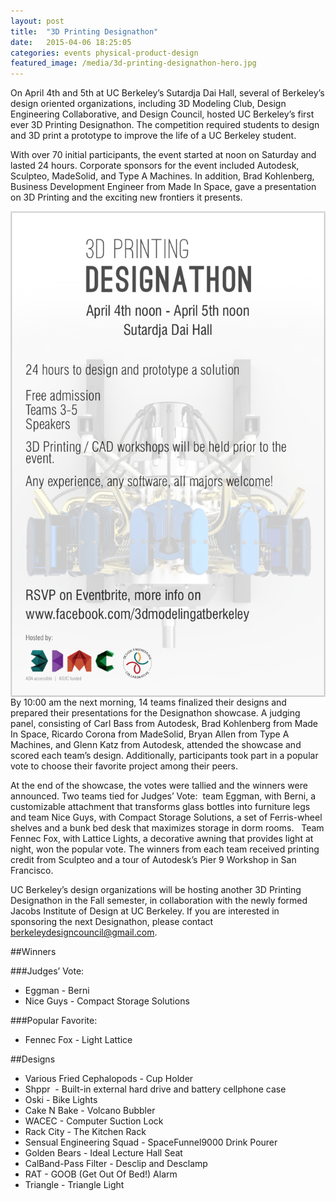 ```yaml
---
layout: post
title:  "3D Printing Designathon"
date:   2015-04-06 18:25:05
categories: events physical-product-design
featured_image: /media/3d-printing-designathon-hero.jpg
---
```


On April 4th and 5th at UC Berkeley’s Sutardja Dai Hall, several of Berkeley’s design oriented organizations, including 3D Modeling Club, Design Engineering Collaborative, and Design Council, hosted UC Berkeley’s first ever 3D Printing Designathon. The competition required students to design and 3D print a prototype to improve the life of a UC Berkeley student.

With over 70 initial participants, the event started at noon on Saturday and lasted 24 hours. Corporate sponsors for the event included Autodesk, Sculpteo, MadeSolid, and Type A Machines. In addition, Brad Kohlenberg, Business Development Engineer from Made In Space, gave a presentation on 3D Printing and the exciting new frontiers it presents. 


<img src="/media/3d-printing-designathon-flier.png" align="left" style="margin-right:10px"/>
By 10:00 am the next morning, 14 teams finalized their designs and prepared their presentations for the Designathon showcase. A judging panel, consisting of Carl Bass from Autodesk, Brad Kohlenberg from Made In Space, Ricardo Corona from MadeSolid, Bryan Allen from Type A Machines, and Glenn Katz from Autodesk, attended the showcase and scored each team’s design. Additionally, participants took part in a popular vote to choose their favorite project among their peers.

At the end of the showcase, the votes were tallied and the winners were announced. Two teams tied for Judges’ Vote:  team Eggman, with Berni, a customizable attachment that transforms glass bottles into furniture legs and team Nice Guys, with Compact Storage Solutions, a set of Ferris-wheel shelves and a bunk bed desk that maximizes storage in dorm rooms.   Team Fennec Fox, with Lattice Lights, a decorative awning that provides light at night, won the popular vote. The winners from each team received printing credit from Sculpteo and a tour of Autodesk’s Pier 9 Workshop in San Francisco. 

UC Berkeley’s design organizations will be hosting another 3D Printing Designathon in the Fall semester, in collaboration with the newly formed Jacobs Institute of Design at UC Berkeley. If you are interested in sponsoring the next Designathon, please contact [berkeleydesigncouncil@gmail.com](mailto:berkeleydesigncouncil@gmail.com).

##Winners

###Judges’ Vote:

* Eggman - Berni
* Nice Guys - Compact Storage Solutions

###Popular Favorite:

* Fennec Fox - Light Lattice

##Designs

* Various Fried Cephalopods - Cup Holder
* Shppr  - Built-in external hard drive and battery cellphone case
* Oski - Bike Lights
* Cake N Bake - Volcano Bubbler
* WACEC - Computer Suction Lock
* Rack City - The Kitchen Rack
* Sensual Engineering Squad - SpaceFunnel9000 Drink Pourer
* Golden Bears - Ideal Lecture Hall Seat
* CalBand-Pass Filter - Desclip and Desclamp
* RAT - GOOB (Get Out Of Bed!) Alarm
* Triangle - Triangle Light
